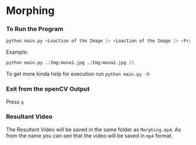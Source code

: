 # Morphing

### To Run the Program
```Python
python main.py <Loaction of the Image 1> <Loaction of the Image 2> <Frame Rate which you wantted>
```
Example:
```Python
python main.py ./Img/mona1.jpg ./Img/mona2.jpg 25
```
To get more kinda help for execution run ``` python main.py -h ```

### Exit from the openCV Output

Press ```q``` 

### Resultant Video

The Resultant Video will be saved in the same folder as ```Morphing.mp4```.
As from the name you can see that the video will be saved in ```mp4``` format.
